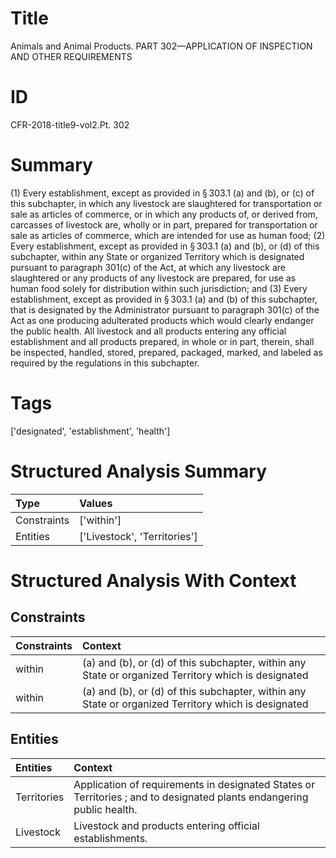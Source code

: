 # Title

 Animals and Animal Products. PART 302—APPLICATION OF INSPECTION AND OTHER REQUIREMENTS


# ID

 CFR-2018-title9-vol2.Pt. 302


# Summary

(1) Every establishment, except as provided in &#167;&#8201;303.1 (a) and (b), or (c) of this subchapter, in which any livestock are slaughtered for transportation or sale as articles of commerce, or in which any products of, or derived from, carcasses of livestock are, wholly or in part, prepared for transportation or sale as articles of commerce, which are intended for use as human food;
(2) Every establishment, except as provided in &#167;&#8201;303.1 (a) and (b), or (d) of this subchapter, within any State or organized Territory which is designated pursuant to paragraph 301(c) of the Act, at which any livestock are slaughtered or any products of any livestock are prepared, for use as human food solely for distribution within such jurisdiction; and
(3) Every establishment, except as provided in &#167;&#8201;303.1 (a) and (b) of this subchapter, that is designated by the Administrator pursuant to paragraph 301(c) of the Act as one producing adulterated products which would clearly endanger the public health.
All livestock and all products entering any official establishment and all products prepared, in whole or in part, therein, shall be inspected, handled, stored, prepared, packaged, marked, and labeled as required by the regulations in this subchapter.


# Tags

['designated', 'establishment', 'health']


# Structured Analysis Summary

| Type        | Values                       |
|:------------|:-----------------------------|
| Constraints | ['within']                   |
| Entities    | ['Livestock', 'Territories'] |


# Structured Analysis With Context

 


## Constraints

| Constraints   | Context                                                                                             |
|:--------------|:----------------------------------------------------------------------------------------------------|
| within        | (a) and (b), or (d) of this subchapter, within any State or organized Territory which is designated |
| within        | (a) and (b), or (d) of this subchapter, within any State or organized Territory which is designated |


## Entities

| Entities    | Context                                                                                                                |
|:------------|:-----------------------------------------------------------------------------------------------------------------------|
| Territories | Application of requirements in designated States or  Territories ; and to designated plants endangering public health. |
| Livestock   | Livestock  and products entering official establishments.                                                              |


